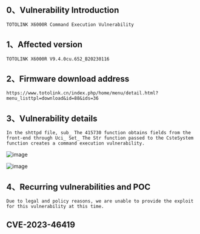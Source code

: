## 0、Vulnerability Introduction

```
TOTOLINK X6000R Command Execution Vulnerability
```

## 1、Affected version

```
TOTOLINK X6000R V9.4.0cu.652_B20230116
```

## 2、Firmware download address

```
https://www.totolink.cn/index.php/home/menu/detail.html?menu_listtpl=download&id=88&ids=36
```

## 3、Vulnerability details

```
In the shttpd file, sub_ The 415730 function obtains fields from the front-end through Uci_ Set_ The Str function passed to the CsteSystem function creates a command execution vulnerability.
```

![image](https://github.com/XYIYM/Digging/blob/main/TOTOLINK/X6000R/6/upload/image-20231018110532748.png)

![image](https://github.com/XYIYM/Digging/blob/main/TOTOLINK/X6000R/6/upload/image-20231018110545210.png)

## 4、Recurring vulnerabilities and POC

```
Due to legal and policy reasons, we are unable to provide the exploit for this vulnerability at this time.
```
## CVE-2023-46419
